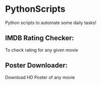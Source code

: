 # PythonScripts
Python scripts to automate some daily tasks!

## IMDB Rating Checker:
To check rating for any given movie

## Poster Downloader:
Download HD Poster of any movie
